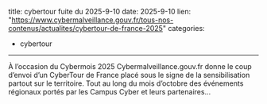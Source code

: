  
title: cybertour fuite du 2025-9-10
date: 2025-9-10
lien: "https://www.cybermalveillance.gouv.fr/tous-nos-contenus/actualites/cybertour-de-france-2025"
categories:
  - cybertour
---

À l’occasion du Cybermois 2025
Cybermalveillance.gouv.fr donne le coup d’envoi d’un CyberTour de France placé sous le signe de la sensibilisation partout sur le territoire. Tout au long du mois d’octobre
des événements régionaux
portés par les Campus Cyber et leurs partenaires…

